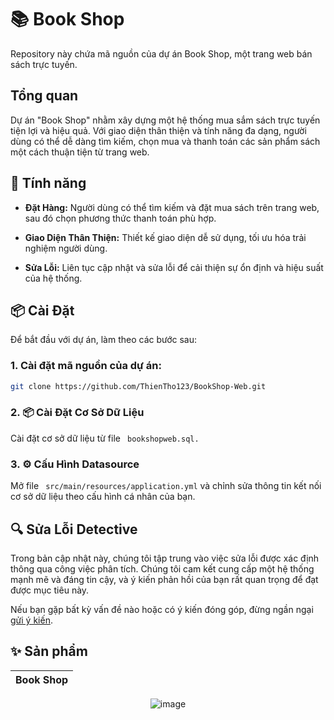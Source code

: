 # 📚 Book Shop

Repository này chứa mã nguồn của dự án Book Shop, một trang web bán sách trực tuyến.

## Tổng quan

Dự án "Book Shop" nhằm xây dựng một hệ thống mua sắm sách trực tuyến tiện lợi và hiệu quả. Với giao diện thân thiện và tính năng đa dạng, người dùng có thể dễ dàng tìm kiếm, chọn mua và thanh toán các sản phẩm sách một cách thuận tiện từ trang web.

## 🚀 Tính năng

- **Đặt Hàng:** Người dùng có thể tìm kiếm và đặt mua sách trên trang web, sau đó chọn phương thức thanh toán phù hợp.
  
- **Giao Diện Thân Thiện:** Thiết kế giao diện dễ sử dụng, tối ưu hóa trải nghiệm người dùng.

- **Sửa Lỗi:** Liên tục cập nhật và sửa lỗi để cải thiện sự ổn định và hiệu suất của hệ thống.

## 📦 Cài Đặt

Để bắt đầu với dự án, làm theo các bước sau:

### 1. Cài đặt mã nguồn của dự án:
```bash
git clone https://github.com/ThienTho123/BookShop-Web.git
```
### 2. 📦 Cài Đặt Cơ Sở Dữ Liệu
Cài đặt cơ sở dữ liệu từ file ``` bookshopweb.sql.```

### 3. ⚙️ Cấu Hình Datasource
Mở file ```
src/main/resources/application.yml```
 và chỉnh sửa thông tin kết nối cơ sở dữ liệu theo cấu hình cá nhân của bạn.

## 🔍 Sửa Lỗi Detective

Trong bản cập nhật này, chúng tôi tập trung vào việc sửa lỗi được xác định thông qua công việc phân tích. Chúng tôi cam kết cung cấp một hệ thống mạnh mẽ và đáng tin cậy, và ý kiến phản hồi của bạn rất quan trọng để đạt được mục tiêu này.

Nếu bạn gặp bất kỳ vấn đề nào hoặc có ý kiến đóng góp, đừng ngần ngại [gửi ý kiến](https://github.com/ThienTho123/BookShop-Web/issues).

## ✨ Sản phẩm
<div align="center">

| Book Shop |
|--------------|
![image](https://github.com/ThienTho123/BookShop-Web/assets/129725593/d826de17-e102-4bc6-8f10-271be753d38b)

</div>


